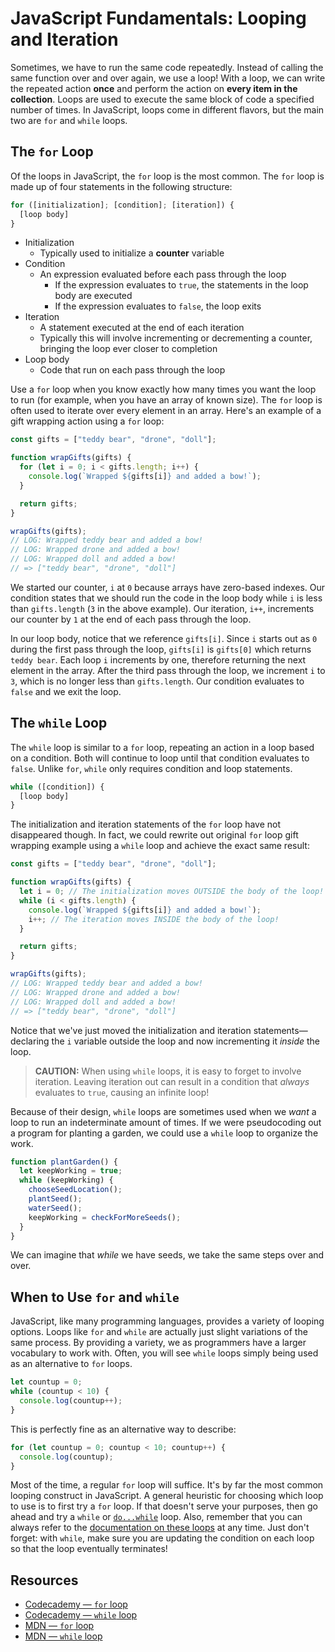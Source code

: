 # JavaScript Fundamentals: Looping and Iteration

Sometimes, we have to run the same code repeatedly. Instead of calling the same function over and over again, we use a loop! With a loop, we can write the repeated action **once** and perform the action on **every item in the collection**. Loops are used to execute the same block of code a specified number of times. In JavaScript, loops come in different flavors, but the main two are `for` and `while` loops.

## The `for` Loop

Of the loops in JavaScript, the `for` loop is the most common. The `for` loop is made up of four statements in the following structure:

```javascript
for ([initialization]; [condition]; [iteration]) {
  [loop body]
}
```

- Initialization
  - Typically used to initialize a **counter** variable
- Condition
  - An expression evaluated before each pass through the loop
    - If the expression evaluates to `true`, the statements in the loop body are executed
    - If the expression evaluates to `false`, the loop exits
- Iteration
  - A statement executed at the end of each iteration
  - Typically this will involve incrementing or decrementing a counter, bringing the loop ever closer to completion
- Loop body
  - Code that run on each pass through the loop

Use a `for` loop when you know exactly how many times you want the loop to run (for example, when you have an array of known size). The `for` loop is often used to iterate over every element in an array. Here's an example of a gift wrapping action using a `for` loop:

```javascript
const gifts = ["teddy bear", "drone", "doll"];

function wrapGifts(gifts) {
  for (let i = 0; i < gifts.length; i++) {
    console.log(`Wrapped ${gifts[i]} and added a bow!`);
  }

  return gifts;
}

wrapGifts(gifts);
// LOG: Wrapped teddy bear and added a bow!
// LOG: Wrapped drone and added a bow!
// LOG: Wrapped doll and added a bow!
// => ["teddy bear", "drone", "doll"]
```

We started our counter, `i` at `0` because arrays have zero-based indexes. Our condition states that we should run the code in the loop body while `i` is less than `gifts.length` (`3` in the above example). Our iteration, `i++`, increments our counter by `1` at the end of each pass through the loop.

In our loop body, notice that we reference `gifts[i]`. Since `i` starts out as `0` during the first pass through the loop, `gifts[i]` is `gifts[0]` which returns `teddy bear`. Each loop `i` increments by one, therefore returning the next element in the array. After the third pass through the loop, we increment `i` to `3`, which is no longer less than `gifts.length`. Our condition evaluates to `false` and we exit the loop.

## The `while` Loop

The `while` loop is similar to a `for` loop, repeating an action in a loop based on a condition. Both will continue to loop until that condition evaluates to `false`. Unlike `for`, `while` only requires condition and loop statements.

```javascript
while ([condition]) {
  [loop body]
}
```

The initialization and iteration statements of the `for` loop have not disappeared though. In fact, we could rewrite out original `for` loop gift wrapping example using a `while` loop and achieve the exact same result:

```javascript
const gifts = ["teddy bear", "drone", "doll"];

function wrapGifts(gifts) {
  let i = 0; // The initialization moves OUTSIDE the body of the loop!
  while (i < gifts.length) {
    console.log(`Wrapped ${gifts[i]} and added a bow!`);
    i++; // The iteration moves INSIDE the body of the loop!
  }

  return gifts;
}

wrapGifts(gifts);
// LOG: Wrapped teddy bear and added a bow!
// LOG: Wrapped drone and added a bow!
// LOG: Wrapped doll and added a bow!
// => ["teddy bear", "drone", "doll"]
```

Notice that we've just moved the initialization and iteration statements—declaring the `i` variable outside the loop and now incrementing it _inside_ the loop.

>**CAUTION:** When using `while` loops, it is easy to forget to involve iteration. Leaving iteration out can result in a condition that _always_ evaluates to `true`, causing an infinite loop!

Because of their design, `while` loops are sometimes used when we _want_ a loop to run an indeterminate amount of times. If we were pseudocoding out a program for planting a garden, we could use a `while` loop to organize the work.

```javascript
function plantGarden() {
  let keepWorking = true;
  while (keepWorking) {
    chooseSeedLocation();
    plantSeed();
    waterSeed();
    keepWorking = checkForMoreSeeds();
  }
}
```

We can imagine that _while_ we have seeds, we take the same steps over and over.

## When to Use `for` and `while`

JavaScript, like many programming languages, provides a variety of looping options. Loops like `for` and `while` are actually just slight variations of the same process. By providing a variety, we as programmers have a larger vocabulary to work with. Often, you will see `while` loops simply being used as an alternative to `for` loops.

```javascript
let countup = 0;
while (countup < 10) {
  console.log(countup++);
}
```

This is perfectly fine as an alternative way to describe:

```javascript
for (let countup = 0; countup < 10; countup++) {
  console.log(countup);
}
```

Most of the time, a regular `for` loop will suffice. It's by far the most common looping construct in JavaScript. A general heuristic for choosing which loop to use is to first try a `for` loop. If that doesn't serve your purposes, then go ahead and try a `while` or [`do...while`](https://developer.mozilla.org/en-US/docs/Web/JavaScript/Guide/Loops_and_iteration#do...while_statement) loop. Also, remember that you can always refer to the [documentation on these loops](https://developer.mozilla.org/en-US/docs/Web/JavaScript/Guide/Loops_and_iteration) at any time. Just don't forget: with `while`, make sure you are updating the condition on each loop so that the loop eventually terminates!

## Resources

- [Codecademy — `for` loop](http://www.codecademy.com/glossary/javascript/loops#for-loops)
- [Codecademy — `while` loop](http://www.codecademy.com/glossary/javascript/loops#while-loops)
- [MDN — `for` loop](https://developer.mozilla.org/en-US/docs/Web/JavaScript/Reference/Statements/for)
- [MDN — `while` loop](https://developer.mozilla.org/en-US/docs/Web/JavaScript/Reference/Statements/while)
